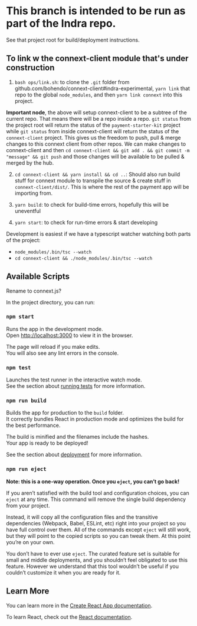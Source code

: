 # This branch is intended to be run as part of the Indra repo.

See that project root for build/deployment instructions.

## To link w the connext-client module that's under construction

 1. `bash ops/link.sh`: to clone the `.git` folder from github.com/bohendo/connext-client#indra-experimental, `yarn link` that repo to the global `node_modules`, and then `yarn link connext` into this project. 

**Important node**, the above will setup connext-client to be a subtree of the current repo. That means there will be a repo inside a repo. `git status` from the project root will return the status of the `payment-starter-kit` project while `git status` from inside connext-client will return the status of the `connext-client` project. This gives us the freedom to push, pull & merge changes to this connext client from other repos. We can make changes to connext-client and then `cd connext-client && git add . && git commit -m "message" && git push` and those changes will be available to be pulled & merged by the hub.

 2. `cd connext-client && yarn install && cd ..`: Should also run build stuff for connext module to transpile the source & create stuff in `connext-client/dist/`. This is where the rest of the payment app will be importing from.

 3. `yarn build`: to check for build-time errors, hopefully this will be uneventful

 4. `yarn start`: to check for run-time errors & start developing

Development is easiest if we have a typescript watcher watching both parts of the project:

 - `node_modules/.bin/tsc --watch`
 - `cd connext-client && ./node_modules/.bin/tsc --watch`

## Available Scripts

Rename to connext.js?

In the project directory, you can run:

### `npm start`

Runs the app in the development mode.<br>
Open [http://localhost:3000](http://localhost:3000) to view it in the browser.

The page will reload if you make edits.<br>
You will also see any lint errors in the console.

### `npm test`

Launches the test runner in the interactive watch mode.<br>
See the section about [running tests](https://facebook.github.io/create-react-app/docs/running-tests) for more information.

### `npm run build`

Builds the app for production to the `build` folder.<br>
It correctly bundles React in production mode and optimizes the build for the best performance.

The build is minified and the filenames include the hashes.<br>
Your app is ready to be deployed!

See the section about [deployment](https://facebook.github.io/create-react-app/docs/deployment) for more information.

### `npm run eject`

**Note: this is a one-way operation. Once you `eject`, you can’t go back!**

If you aren’t satisfied with the build tool and configuration choices, you can `eject` at any time. This command will remove the single build dependency from your project.

Instead, it will copy all the configuration files and the transitive dependencies (Webpack, Babel, ESLint, etc) right into your project so you have full control over them. All of the commands except `eject` will still work, but they will point to the copied scripts so you can tweak them. At this point you’re on your own.

You don’t have to ever use `eject`. The curated feature set is suitable for small and middle deployments, and you shouldn’t feel obligated to use this feature. However we understand that this tool wouldn’t be useful if you couldn’t customize it when you are ready for it.

## Learn More

You can learn more in the [Create React App documentation](https://facebook.github.io/create-react-app/docs/getting-started).

To learn React, check out the [React documentation](https://reactjs.org/).
